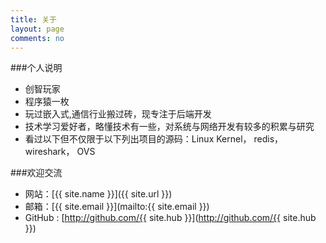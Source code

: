```yaml
---
title: 关于
layout: page
comments: no
---
```


###个人说明

* 创智玩家
* 程序猿一枚
* 玩过嵌入式,通信行业搬过砖，现专注于后端开发
* 技术学习爱好者，略懂技术有一些，对系统与网络开发有较多的积累与研究
* 看过以下但不仅限于以下列出项目的源码：Linux Kernel， redis， wireshark， OVS


###欢迎交流


* 网站：[{{ site.name }}]({{ site.url }})
* 邮箱：[{{ site.email }}](mailto:{{ site.email }})
* GitHub : [http://github.com/{{ site.hub }}](http://github.com/{{ site.hub }})




